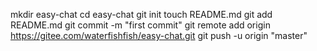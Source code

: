mkdir easy-chat
cd easy-chat
git init
touch README.md
git add README.md
git commit -m "first commit"
git remote add origin https://gitee.com/waterfishfish/easy-chat.git
git push -u origin "master"